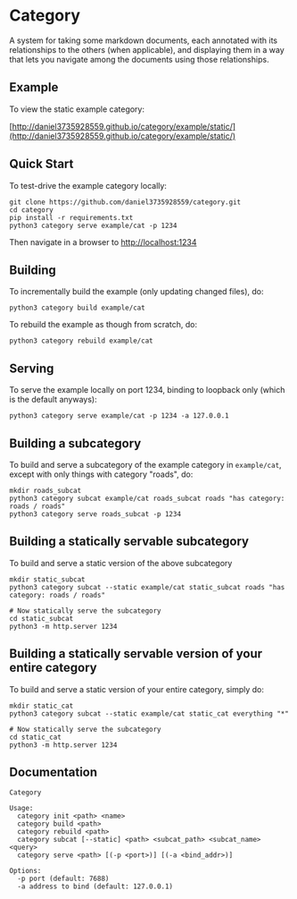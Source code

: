 # Category

A system for taking some markdown documents, each annotated with its
relationships to the others (when applicable), and displaying them in
a way that lets you navigate among the documents using those
relationships.

## Example

To view the static example category: 

[http://daniel3735928559.github.io/category/example/static/](http://daniel3735928559.github.io/category/example/static/)

## Quick Start

To test-drive the example category locally:

```
git clone https://github.com/daniel3735928559/category.git
cd category
pip install -r requirements.txt
python3 category serve example/cat -p 1234
```

Then navigate in a browser to [http://localhost:1234](http://localhost:1234)

## Building

To incrementally build the example (only updating changed files), do: 

```
python3 category build example/cat
```

To rebuild the example as though from scratch, do: 

```
python3 category rebuild example/cat
```

## Serving

To serve the example locally on port 1234, binding to loopback only
(which is the default anyways): 

```
python3 category serve example/cat -p 1234 -a 127.0.0.1
```

## Building a subcategory

To build and serve a subcategory of the example category in
`example/cat`, except with only things with category "roads", do:

```
mkdir roads_subcat
python3 category subcat example/cat roads_subcat roads "has category: roads / roads"
python3 category serve roads_subcat -p 1234
```

## Building a statically servable subcategory

To build and serve a static version of the above subcategory

```
mkdir static_subcat
python3 category subcat --static example/cat static_subcat roads "has category: roads / roads"

# Now statically serve the subcategory
cd static_subcat
python3 -m http.server 1234
```

## Building a statically servable version of your entire category

To build and serve a static version of your entire category, simply do:

```
mkdir static_cat
python3 category subcat --static example/cat static_cat everything "*"

# Now statically serve the subcategory
cd static_cat
python3 -m http.server 1234
```

## Documentation

```
Category

Usage: 
  category init <path> <name>
  category build <path>
  category rebuild <path>
  category subcat [--static] <path> <subcat_path> <subcat_name> <query>
  category serve <path> [(-p <port>)] [(-a <bind_addr>)]

Options:
  -p port (default: 7688)
  -a address to bind (default: 127.0.0.1)
```
